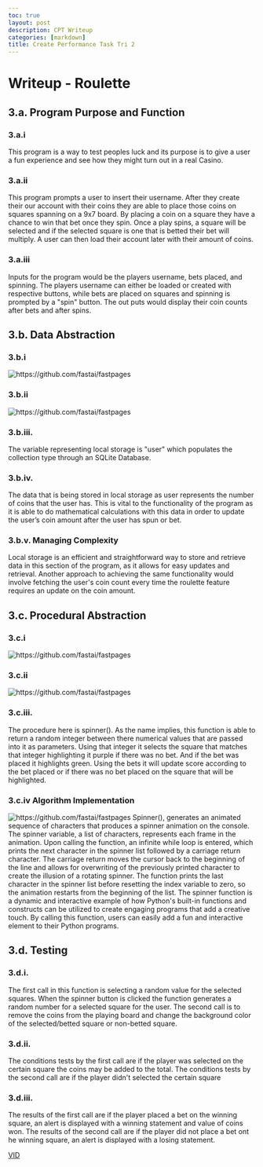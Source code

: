 ```yaml
---
toc: true
layout: post
description: CPT Writeup
categories: [markdown]
title: Create Performance Task Tri 2
---
```


# Writeup - Roulette

## 3.a. Program Purpose and Function

### 3.a.i
This program is a way to test peoples luck and its purpose is to give a user a fun experience and see how they might turn out in a real Casino.

### 3.a.ii
This program prompts a user to insert their username. After they create their our account with their coins they are able to place those coins on squares spanning on a 9x7 board. By placing a coin on a square they have a chance to win that bet once they spin. Once a play spins, a square will be selected and if the selected square is one that is betted their bet will multiply. A user can then load their account later with their amount of coins.

### 3.a.iii
Inputs for the program would be the players username, bets placed, and spinning. The players username can either be loaded or created with respective buttons, while bets are placed on squares and spinning is prompted by a "spin" button. The out puts would display their coin counts after bets and after spins.

## 3.b. Data Abstraction

### 3.b.i
![]({{site.baseurl}}/images/3bi.jpg "https://github.com/fastai/fastpages")

### 3.b.ii
![]({{site.baseurl}}/images/3bii.jpg "https://github.com/fastai/fastpages")

### 3.b.iii.
The variable representing local storage is "user" which populates the collection type through an SQLite Database.

### 3.b.iv.
The data that is being stored in local storage as user represents the number of coins that the user has. This is vital to the functionality of the program as it is able to do mathematical calculations with this data in order to update the user’s coin amount after the user has spun or bet.

### 3.b.v. Managing Complexity
Local storage is an efficient and straightforward way to store and retrieve data in this section of the program, as it allows for easy updates and retrieval. Another approach to achieving the same functionality would involve fetching the user's coin count every time the roulette feature requires an update on the coin amount.

## 3.c. Procedural Abstraction

### 3.c.i
![]({{site.baseurl}}/images/3ci.jpg "https://github.com/fastai/fastpages")

### 3.c.ii
![]({{site.baseurl}}/images/3cii.jpg "https://github.com/fastai/fastpages")

### 3.c.iii.
The procedure here is spinner(). As the name implies, this function is able to return a random integer between there numerical values that are passed into it as parameters. Using that integer it selects the square that matches that integer highlighting it purple if there was no bet. And if the bet was placed it highlights green. Using the bets it will update score according to the bet placed or if there was no bet placed on the square that will be highlighted.

### 3.c.iv Algorithm Implementation
![]({{site.baseurl}}/images/3civ.jpg "https://github.com/fastai/fastpages")
Spinner(), generates an animated sequence of characters that produces a spinner animation on the console. The spinner variable, a list of characters, represents each frame in the animation. Upon calling the function, an infinite while loop is entered, which prints the next character in the spinner list followed by a carriage return character. The carriage return moves the cursor back to the beginning of the line and allows for overwriting of the previously printed character to create the illusion of a rotating spinner. The function prints the last character in the spinner list before resetting the index variable to zero, so the animation restarts from the beginning of the list. The spinner function is a dynamic and interactive example of how Python's built-in functions and constructs can be utilized to create engaging programs that add a creative touch. By calling this function, users can easily add a fun and interactive element to their Python programs.

## 3.d. Testing

### 3.d.i. 
The first call in this function is selecting a random value for the selected squares. When the spinner button is clicked the function generates a random number for a selected square for the user. The second call is to remove the coins from the playing board and change the background color of the selected/betted square or non-betted square.

### 3.d.ii.
The conditions tests by the first call are if the player was selected on the certain square the coins may be added to the total. The conditions tests by the second call are if the player didn't selected the certain square

### 3.d.iii.
The results of the first call are if the player placed a bet on the winning square, an alert is displayed with a winning statement and value of coins won. The results of the second call are if the player did not place a bet ont he winning square, an alert is displayed with a losing statement.

[VID](https://drive.google.com/file/d/11HbBr-nPnaBKmJ_vxR5NgpK8T-6P4Mlu/view?usp=sharing)